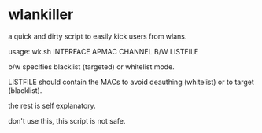# wlankiller
a quick and dirty script to easily kick users from wlans.

usage: wk.sh INTERFACE APMAC CHANNEL B/W LISTFILE

b/w specifies blacklist (targeted) or whitelist mode.

LISTFILE should contain the MACs to avoid deauthing (whitelist) or to target (blacklist).

the rest is self explanatory. 

don't use this, this script is not safe.
